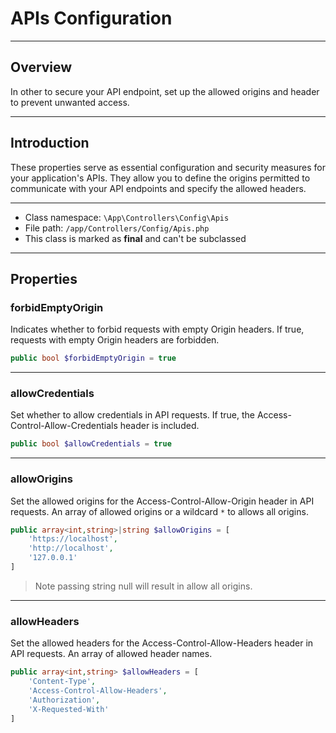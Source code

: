 # APIs Configuration

***

## Overview

In other to secure your API endpoint, set up the allowed origins and header to prevent unwanted access.

***

## Introduction

These properties serve as essential configuration and security measures for your application's APIs. They allow you to define the origins permitted to communicate with your API endpoints and specify the allowed headers.

***

* Class namespace: `\App\Controllers\Config\Apis`
* File path: `/app/Controllers/Config/Apis.php`
* This class is marked as **final** and can't be subclassed

***

## Properties

### forbidEmptyOrigin

Indicates whether to forbid requests with empty Origin headers.
If true, requests with empty Origin headers are forbidden.

```php
public bool $forbidEmptyOrigin = true
```

***

### allowCredentials

Set whether to allow credentials in API requests.
If true, the Access-Control-Allow-Credentials header is included.

```php
public bool $allowCredentials = true
```

***

### allowOrigins

Set the allowed origins for the Access-Control-Allow-Origin header in API requests.
An array of allowed origins or a wildcard `*` to allows all origins.

```php
public array<int,string>|string $allowOrigins = [
    'https://localhost',
    'http://localhost',
    '127.0.0.1'
]
```
> Note passing string null will result in allow all origins.

***

### allowHeaders

Set the allowed headers for the Access-Control-Allow-Headers header in API requests.
An array of allowed header names.

```php
public array<int,string> $allowHeaders = [
    'Content-Type',
    'Access-Control-Allow-Headers',
    'Authorization',
    'X-Requested-With'
]
```